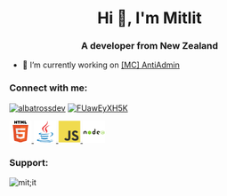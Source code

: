 <h1 align="center">Hi 👋, I'm Mitlit</h1>
<h3 align="center">A developer from New Zealand</h3>

- 🔭 I’m currently working on [[MC] AntiAdmin](https://github.com/ThatAlbaPerson/antiadmin)

<h3 align="left">Connect with me:</h3>
<p align="left">
<a href="https://twitter.com/albatrossdev" target="blank"><img align="center" src="https://raw.githubusercontent.com/rahuldkjain/github-profile-readme-generator/master/src/images/icons/Social/twitter.svg" alt="albatrossdev" height="30" width="40" /></a>
<a href="https://discord.gg/FUawEyXH5K" target="blank"><img align="center" src="https://raw.githubusercontent.com/rahuldkjain/github-profile-readme-generator/master/src/images/icons/Social/discord.svg" alt="FUawEyXH5K" height="30" width="40" /></a>
</p>

<p align="left"> <a href="https://www.w3.org/html/" target="_blank" rel="noreferrer"> <img src="https://raw.githubusercontent.com/devicons/devicon/master/icons/html5/html5-original-wordmark.svg" alt="html5" width="40" height="40"/> </a> <a href="https://www.java.com" target="_blank" rel="noreferrer"> <img src="https://raw.githubusercontent.com/devicons/devicon/master/icons/java/java-original.svg" alt="java" width="40" height="40"/> </a> <a href="https://developer.mozilla.org/en-US/docs/Web/JavaScript" target="_blank" rel="noreferrer"> <img src="https://raw.githubusercontent.com/devicons/devicon/master/icons/javascript/javascript-original.svg" alt="javascript" width="40" height="40"/> </a> <a href="https://nodejs.org" target="_blank" rel="noreferrer"> <img src="https://raw.githubusercontent.com/devicons/devicon/master/icons/nodejs/nodejs-original-wordmark.svg" alt="nodejs" width="40" height="40"/> </a> </p>

<h3 align="left">Support:</h3>
<p><a href="https://ko-fi.com/mitlit"> <img align="left" src="https://cdn.ko-fi.com/cdn/kofi3.png?v=3" height="50" width="210" alt="mit;it" /></a></p><br><br>
